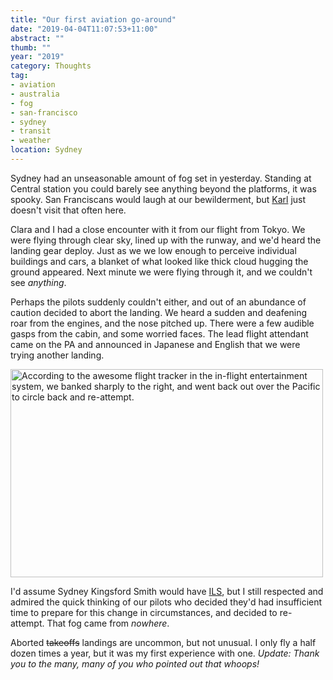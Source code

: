 ```yaml
---
title: "Our first aviation go-around"
date: "2019-04-04T11:07:53+11:00"
abstract: ""
thumb: ""
year: "2019"
category: Thoughts
tag:
- aviation
- australia
- fog
- san-francisco
- sydney
- transit
- weather
location: Sydney
---
```

Sydney had an unseasonable amount of fog set in yesterday. Standing at Central station you could barely see anything beyond the platforms, it was spooky. San Franciscans would laugh at our bewilderment, but [Karl] just doesn't visit that often here.

Clara and I had a close encounter with it from our flight from Tokyo. We were flying through clear sky, lined up with the runway, and we'd heard the landing gear deploy. Just as we we low enough to perceive individual buildings and cars, a blanket of what looked like thick cloud hugging the ground appeared. Next minute we were flying through it, and we couldn't see *anything*.

Perhaps the pilots suddenly couldn't either, and out of an abundance of caution decided to abort the landing. We heard a sudden and deafening roar from the engines, and the nose pitched up. There were a few audible gasps from the cabin, and some worried faces. The lead flight attendant came on the PA and announced in Japanese and English that we were trying another landing.

<p><img src="https://rubenerd.com/files/photos/photo-2019-04-03-goaround@1x.jpg" srcset="https://rubenerd.com/files/photos/photo-2019-04-03-goaround@1x.jpg 1x, https://rubenerd.com/files/photos/photo-2019-04-03-goaround@2x.jpg 2x" alt="According to the awesome flight tracker in the in-flight entertainment system, we banked sharply to the right, and went back out over the Pacific to circle back and re-attempt." style="width:500px; height:333px;" /></p>

I'd assume Sydney Kingsford Smith would have [ILS], but I still respected and admired the quick thinking of our pilots who decided they'd had insufficient time to prepare for this change in circumstances, and decided to re-attempt. That fog came from *nowhere*.

Aborted <del>takeoffs</del> landings are uncommon, but not unusual. I only fly a half dozen times a year, but it was my first experience with one. *Update: Thank you to the many, many of you who pointed out that whoops!*

[Karl]: https://www.sfgate.com/opinion/article/Let-s-make-a-decision-San-Francisco-Are-we-6779563.php "SFGate: Let's make a decision, San Francisco: Are we calling the fog Karl?"
[Nek minnit]: https://en.wikipedia.org/wiki/Nek_minnit "Wikipedia article for those who don't know"
[ILS]: https://en.wikipedia.org/wiki/Instrument_landing_system "Wikipedia article on the instrument landing system"
